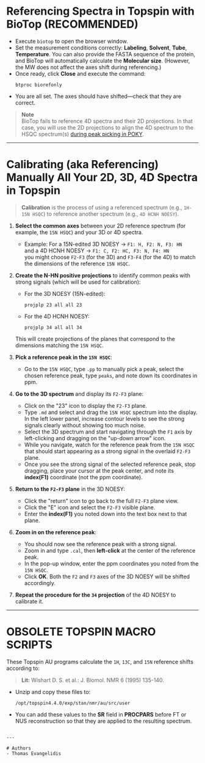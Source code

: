 # Referencing Spectra in Topspin with BioTop (RECOMMENDED)

- Execute `biotop` to open the browser window.
- Set the measurement conditions correctly: **Labeling**, **Solvent**, **Tube**, **Temperature**. You can also provide 
  the FASTA sequence of the protein, and BioTop will automatically calculate the **Molecular size**. (However, the MW does 
  not affect the axes shift during referencing.)
- Once ready, click **Close** and execute the command:
  ```text
  btproc biorefonly
  ```
- You are all set. The axes should have shifted—check that they are correct.

> **Note**  
> BioTop fails to reference 4D spectra and their 2D projections. In that case, you will use the 2D projections to align
> the 4D spectrum to the HSQC spectrum(s) [during peak picking in POKY](../../SPARKY_and_POKY/Peak_picking_4D_spectrum).

---

# Calibrating (aka Referencing) Manually All Your 2D, 3D, 4D Spectra in Topspin

> **Calibration** is the process of using a referenced spectrum (e.g., `1H-15N HSQC`) to reference another spectrum
> (e.g., `4D HCNH NOESY`).

1. **Select the common axes** between your 2D reference spectrum (for example, the `15N HSQC`) and your 3D or 4D spectra.
   - Example: For a 15N-edited 3D NOESY → `F1: H, F2: N, F3: HN`  
     and a 4D HCNH NOESY → `F1: C, F2: HC, F3: N, F4: HN`  
     you might choose `F2-F3` (for the 3D) and `F3-F4` (for the 4D) to match the dimensions of the reference `15N HSQC`.
   
2. **Create the N-HN positive projections** to identify common peaks with strong signals (which will be used for calibration):  
   - For the 3D NOESY (15N-edited): 
     ```text
     projplp 23 all all 23
     ```  
   - For the 4D HCNH NOESY:
     ```text
     projplp 34 all all 34
     ```
   This will create projections of the planes that correspond to the dimensions matching the `15N HSQC`.

3. **Pick a reference peak in the `15N HSQC`**:
   - Go to the `15N HSQC`, type `.pp` to manually pick a peak, select the chosen reference peak, type `peaks`, 
     and note down its coordinates in ppm.

4. **Go to the 3D spectrum** and display its `F2-F3` plane:
   - Click on the "23" icon to display the `F2-F3` plane.
   - Type `.md` and select and drag the `15N HSQC` spectrum into the display. In the left lower panel, increase contour 
     levels to see the strong signals clearly without showing too much noise.
   - Select the 3D spectrum and start navigating through the `F1` axis by left-clicking and dragging on the "up-down arrow" 
     icon.  
   - While you navigate, watch for the reference peak from the `15N HSQC` that should start appearing as a strong signal 
     in the overlaid `F2-F3` plane.  
   - Once you see the strong signal of the selected reference peak, stop dragging, place your cursor at the peak center, 
     and note its **index(F1)** coordinate (not the ppm coordinate).

5. **Return to the `F2-F3` plane** in the 3D NOESY:
   - Click the "return" icon to go back to the full `F2-F3` plane view.
   - Click the "E" icon and select the `F2-F3` visible plane.  
   - Enter the **index(F1)** you noted down into the text box next to that plane.

6. **Zoom in on the reference peak**:
   - You should now see the reference peak with a strong signal.
   - Zoom in and type `.cal`, then **left-click** at the center of the reference peak.
   - In the pop-up window, enter the ppm coordinates you noted from the `15N HSQC`.  
   - Click **OK**. Both the `F2` and `F3` axes of the 3D NOESY will be shifted accordingly.

7. **Repeat the procedure for the `34` projection** of the 4D NOESY to calibrate it.

---

# OBSOLETE TOPSPIN MACRO SCRIPTS

These Topspin AU programs calculate the `1H`, `13C`, and `15N` reference shifts according to:

> **Lit:** Wishart D. S. et al.: J. Biomol. NMR 6 (1995) 135-140.

- Unzip and copy these files to:
  ```
  /opt/topspin4.4.0/exp/stan/nmr/au/src/user
  ```
- You can add these values to the **SR** field in **PROCPARS** before FT or NUS reconstruction so that they are applied 
  to the resulting spectrum.
```

---

# Authors
- Thomas Evangelidis